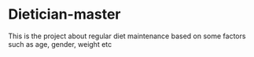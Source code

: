 # Dietician-master
This is the project about regular diet maintenance based on some factors such as age, gender, weight etc
